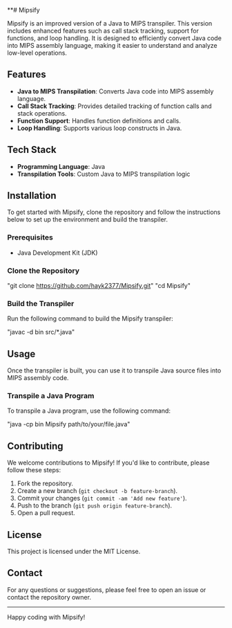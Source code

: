 **# Mipsify

Mipsify is an improved version of a Java to MIPS transpiler. This version includes enhanced features such as call stack tracking, support for functions, and loop handling. It is designed to efficiently convert Java code into MIPS assembly language, making it easier to understand and analyze low-level operations.

## Features

- **Java to MIPS Transpilation**: Converts Java code into MIPS assembly language.
- **Call Stack Tracking**: Provides detailed tracking of function calls and stack operations.
- **Function Support**: Handles function definitions and calls.
- **Loop Handling**: Supports various loop constructs in Java.

## Tech Stack

- **Programming Language**: Java
- **Transpilation Tools**: Custom Java to MIPS transpilation logic

## Installation

To get started with Mipsify, clone the repository and follow the instructions below to set up the environment and build the transpiler.

### Prerequisites

- Java Development Kit (JDK)

### Clone the Repository

"git clone https://github.com/hayk2377/Mipsify.git"
"cd Mipsify"

### Build the Transpiler

Run the following command to build the Mipsify transpiler:

"javac -d bin src/*.java"

## Usage

Once the transpiler is built, you can use it to transpile Java source files into MIPS assembly code.

### Transpile a Java Program

To transpile a Java program, use the following command:

"java -cp bin Mipsify path/to/your/file.java"

## Contributing

We welcome contributions to Mipsify! If you'd like to contribute, please follow these steps:

1. Fork the repository.
2. Create a new branch (`git checkout -b feature-branch`).
3. Commit your changes (`git commit -am 'Add new feature'`).
4. Push to the branch (`git push origin feature-branch`).
5. Open a pull request.

## License

This project is licensed under the MIT License.

## Contact

For any questions or suggestions, please feel free to open an issue or contact the repository owner.

---

Happy coding with Mipsify!
